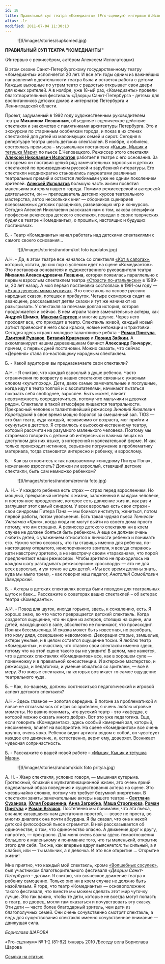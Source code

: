 ```yaml
---
id: 18
title: Правильный суп театра «Комедианты» (Pro-сцениум) интервью А.Исполатова (январь 2010)
alias: -lr
modified: 2011-07-04 11:30:13
---
```


<figure>
![](/images/stories/supkomed.jpg)
</figure>

**ПРАВИЛЬНЫЙ СУП ТЕАТРА "КОМЕДИАНТЫ"**

(Интервью с режиссёром, актёром Алексеем Исполатовым)

В этом сезоне Санкт-Петербургскому государственному театру «Комедианты» исполняется 20 лет. И все эти годы одним из важнейших направлений в деятельности театра была и остается работа с детьми. Каждые выходные по утрам театр с радостью открывает свои двери для юных зрителей. А в ноябре, уже 18-ый раз, «Комедианты» провели благотворительный фестиваль «Дворцы Санкт-Петербурга - детям» для воспитанников детских домов и интернатов Петербурга и Ленинградской области.

Проект, задуманный в 1992 году художественным руководителем театра **Михаилом Левшиным**, объединяет сценическое действие спектакля и знакомство с памятниками архитектуры Петербурга. Это и экскурсии по старинным особнякам города, и показ в их стенах спектаклей для детей из малоимущих семей и сирот. Сегодня в репертуаре театра шесть детских спектаклей. В ноябре, к юбилею, состоялась премьера – музыкальная постановка <a href="76-kicik-micik-i-mari.html">«Кыцик, Мыцик и тетушка Мари»</a> по пьесе Е.Чеповецкого. Режиссер этого спектакля **<a href="53-aleksei-ispolatov.html">Алексей Николаевич Исполатов</a>** работает в театре с его основания. За это время он поставил целый ряд замечательных взрослых и детских спектаклей по произведениям русской и зарубежной литературы. Его спектакли неоднократно становились лауреатами различных театральных премий и остаются любимыми уже не одним поколением зрителей. **<a href="53-aleksei-ispolatov.html">Алексей Исполатов</a>** большую часть жизни посвятил маленьким жителям нашего города. Помимо режиссерской и актерской деятельности, он — преподаватель детских курсов театрального мастерства, автор нескольких книг — сборников сценариев всевозможных детских праздников, развивающих игр и конкурсов. Сегодня Алексей Николаевич рассказал нам о том, какова специфика профессии режиссера детского спектакля, поведал о своих творческих буднях в театре «Комедианты», о прошлых, настоящих и будущих постановках.

Б. - Театр «Комедианты» начал работать над детскими спектаклями с самого своего основания…

<figure>
![](/images/stories/random/kot foto ispolatov.jpg)
</figure>

А.Н. - Да, в этом театре все началось со спектакля <a href="74-kot-v-sapogah.html">«Кот в сапогах»</a>, который, кстати, до сих пор с успехом идет на сцене «Комедиантов». Это постановка основателя и художественного руководителя театра **Михаила Александровича Левшина**, которая появилась параллельно с первым взрослым спектаклем театра <a href="59-strasti-po-italianski.html">«Страсти по-итальянски»</a> в 1989-м, 20 лет назад. А моя первая постановка состоялась в 1991-ом году — <a href="45-exala-derevna-mimo-mushika.html">«Ехала деревня мимо мужика»</a>. Это спектакль на основе русских народных сказок, потешек и прибауток. Четыре скомороха сидят на авансцене, рассказывают детям сказки и тут же начинают их разыгрывать. У спектакля за плечами долгая история, которая продолжается и сейчас. В нем играли такие замечательные актеры, как **Андрей Шимко**, <a href="57-maxsim-sergeev.html">**Максим Сергеев** </a>и многие другие. Через него проходят все, кто приходит в театр. Спектакль живой, каждый новый артист привносит в него свои краски, новые интонации и трактовки. Сегодня здесь играют молодые талантливые ребята – <a href="50-roman-pritula.html">**Роман Притула**</a>, <a href="83-dmitrii-rudakov.html">**Дмитрий Рудаков**</a>, <a href="66-vitalii-kravchenko.html">**Виталий Кравченко**</a> и <a href="67-leonid-zabkin.html">**Леонид Зябкин**</a>. А аккомпанирует нашим деревенщикам баянист **Александр Гончарук**, причем, с первых дней постановки. Можно сказать, что сейчас «Деревня» стала по-настоящему народным спектаклем.

Б. - Какой аудитории вы предназначаете свои спектакли?

А.Н. - Я считаю, что каждый взрослый в душе ребенок. Часто ограничения по возрасту в наших спектаклях связаны с ужасным словом «культпоход». Дети, даже самые замечательные и послушные, когда идут в театр толпой и с воспитателями, начинают пытаться показать себя свободнее, взрослее. Быть может, влияет невозможность сосредоточиться, потому что мальчики и девочки рядом. Спектакли в такой атмосфере лишаются театральности. Прекрасный человек и талантливейший режиссер _Зиновий_ _Яковлевич Корогодский_ в свое время мощно боролся за смешанный зал. ТЮЗ — это был театр, куда каждый, независимо от возраста, мог прийти и окунуться в детство. Я стремлюсь к высококачественному театру, который рассчитан на разумного маленького человека. Поэтому мы стараемся говорить с детьми об интересных и важных вещах на доступном для них языке, в интересной и увлекательной форме. И как только происходит истинное, серьезное погружение в проблематику материала, тогда становится интересно и ребенку, и взрослому.

Б. - Как вы относитесь к так называемому «синдрому Питера Пэна», нежеланию взрослеть? Должен ли взрослый, ставящий детские спектакли, быть сам немножко ребенком?

<figure>
![](/images/stories/random/erevnia foto.jpg)
</figure>

А. Н. - У каждого ребенка есть страх — страх перед взрослением. Но мощный, прекрасный интерес к жизни, заложенный в каждом человеке, и постоянное преодоление, которое есть движение жизни, как раз и заглушает этот самый синдром. У всех взрослых есть свои страхи - свои синдромы Питера Пэна — мы боимся института, жениться, потом первой работы, потом увольнения. Есть такая чудная пьеса _Теннесси Уильямса_ _«Крик»_, когда люди не могут выйти из своего дома просто потому, что им страшно. А режиссер детского спектакля ни в коем случае не должен бояться быть ребенком. А еще он должен очень любить детей, с уважением относится к личности ребенка и понимать его. Нужно четко осознать, что ты ставишь именно для ребенка, по-настоящему открытого, неиспорченного зрителя, я всегда стараюсь идти навстречу зрителю, а не навстречу своим «тараканам», что порой предпочитают наши режиссеры. Чтобы зрителю не приходилось на каждом шагу разгадывать режиссерские кроссворды — это не для всех взрослых, и уж точно не для детей. «Мы все время должны знать, куда мы мыло трем», - как говорил наш педагог, _Анатолий Самойлович Шведерский._

Б. - Актеры в детских спектаклях всегда были поводом для театральных шуток и баек… Расскажите о соавторах ваших спектаклей – об актерах театра «Комедианты».

А.И. - Повод для шуток, иногда горьких, здесь, к сожалению, есть. Я хорошо знаю, во что часто превращается детский спектакль. Когда создается ощущение, что ни один из актеров, стоящих на сцене, или детей, находящихся в зале, абсолютно не понимают, что происходит. Полная бессмыслица. И сказка может быть известная, но разобрать, кто кому дядя, совершенно невозможно. Декорации старые, замшелые, актеры унылые, и в целом остается ощущение тоски. Я люблю театр «Комедианты», и счастлив, что ставлю свои спектакли именно здесь, потому что на этой сцене такого вы не увидите! В целом, мне кажется, что в детских спектаклях «Комедиантов» все, как в хорошем супе — понемножку и в правильной консистенции. И актерское мастерство, и режиссура, и педагогика, и умение общаться со зрителем, — все в меру. Это живые спектакли, на которых возникает то самое ощущение театрального чуда.

Б. – Как, по-вашему, должны соотноситься педагогический и игровой аспект детского спектакля?

А.Н.- Здесь главное — золотая середина. В погоне за проблематикой я вовсе не отказываюсь от игры со зрителем, я очень люблю игровые моменты. Но важно понимать, что русский театр - это «кафедра, с которой можно сказать много добра». Вот это уже педагогика. Еще, если говорить «Комедиантах», здесь особый камерный зал, который, несомненно, влияет на восприятие. На сцене «Комедиантов» все очень крупно, очень ярко. Ребенок видит артиста рядом с собой, он чувствует каждое его движение, и, естественно, верит ему, доверяет. Возникает чудесная сопричастность.

Б. - Расскажите о вашей новой работе – <a href="76-kicik-micik-i-mari.html">«Мыцик, Кыцик и тетушка Мари»</a>.

<figure>
![](/images/stories/random/kicik foto prityla.jpg)
</figure>

А. Н. - Жанр спектакля, условно говоря, — мышиная кутерьма. Гротескный, близкий к мультипликационной жизни, это очень яркий водевильный образ поведения и существования актера на сцене. Это чрезвычайно сложно, потому что требует безумной энергетики. В спектакли заняты замечательные актеры нашего театра – <a href="48-svetlana-suhanova.html">**Светлана Суханова**</a>, **<a href="49-ylia-gorshenina.html">Юлия Горшенина</a>**, <a href="79-anna-zagrebna.html">**Анн**</a><a href="79-anna-zagrebna.html">**а Загребна**</a>, <a href="84-simona-stroganova.html">**Маша Строганова**</a>, <a href="50-roman-pritula.html">**Роман Притула**</a> и <a href="88-roman-yakushov.html">**Роман Якушов**</a>. Постепенно мы понимаем, что эта пьеса, вначале казавшаяся нам достаточно простой, — вовсе не проста, во многих диалогах она почти абсурдна. Я бы сказал, что она к некой детской философской пьесе стремится. В ней рассказывается об одиночестве, о том, что одиночество опасно. А движение друг к другу, напротив, — прекрасно. Для меня очень важна здесь темаотношения большого к маленькому и понимание того, что ты маленький, открытие этого для себя. Так же, как впервые вдруг выясняется: ты сильный, а я слабый, или — ты мальчик, а я девочка. И это все открытие … Открытие жизни!

Мне приятно, что каждый мой спектакль, кроме <a href="75-volshebnie-sosulki.html">«Волшебных сосулек»</a>, был участником благотворительного фестиваля _«Дворцы Санкт-Петербурга – детям»_. Я считаю, что всяческое движение театра к ребенку самоценно. Только оно ни в коем случае не должно быть назойливым. Я горд, что театр «Комедианты» — основоположник такого фестиваля, что вместе мы можем сделать этот мир чуточку лучше. Это так важно, чтобы те дети, которые не всегда могут попасть в театр, во дворец, могли там оказаться и почувствовать эту сказку. Эти дети — часто более благодарный зритель, чем дети из благополучных семей. Они очень сочувственно смотрят спектакль, а ведь для существования спектакля именно сочувственное внимание — движущая сила.

_Борислава ШАРОВА_

«Pro-сцениум» № 1-2 (81-82) /январь 2010 /Беседу вела Борислава Шарова

<a href="http://www.mtfontanka.spb.ru/pro_stceniym/81_82_1_2/13.htm">Ссылка на статью</a>

